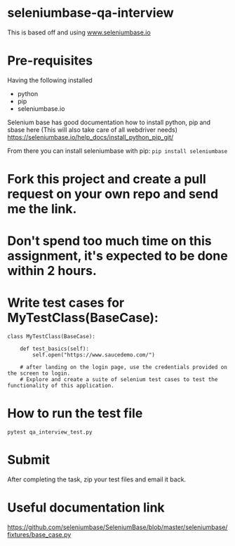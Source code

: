 # seleniumbase-qa-interview
This is based off and using www.seleniumbase.io

# Pre-requisites
Having the following installed
* python
* pip
* seleniumbase.io

Selenium base has good documentation how to install python, pip and sbase here (This will also take care of all webdriver needs)
https://seleniumbase.io/help_docs/install_python_pip_git/

From there you can install seleniumbase with pip: ```pip install seleniumbase```

# Fork this project and create a pull request on your own repo and send me the link.
# Don't spend too much time on this assignment, it's expected to be done within 2 hours.

# Write test cases for MyTestClass(BaseCase):
```
class MyTestClass(BaseCase):

    def test_basics(self):
        self.open("https://www.saucedemo.com/")
        
    # after landing on the login page, use the credentials provided on the screen to login.
    # Explore and create a suite of selenium test cases to test the functionality of this application.

 ```

# How to run the test file
```
pytest qa_interview_test.py      
```

# Submit
After completing the task, zip your test files and email it back.

# Useful documentation link
https://github.com/seleniumbase/SeleniumBase/blob/master/seleniumbase/fixtures/base_case.py
